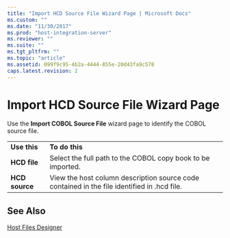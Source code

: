 ```yaml
---
title: "Import HCD Source File Wizard Page | Microsoft Docs"
ms.custom: ""
ms.date: "11/30/2017"
ms.prod: "host-integration-server"
ms.reviewer: ""
ms.suite: ""
ms.tgt_pltfrm: ""
ms.topic: "article"
ms.assetid: 099f9c95-4b2a-4444-855e-20d43fa9c578
caps.latest.revision: 2
---
```

# Import HCD Source File Wizard Page
Use the **Import COBOL Source File** wizard page to identify the COBOL source file.  
  
|||  
|-|-|  
|**Use this**|**To do this**|  
|**HCD file**|Select the full path to the COBOL copy book to be imported.|  
|**HCD source**|View the host column description source code contained in the file identified in .hcd file.|  
  
## See Also  
 [Host Files Designer](../core/host-files-designer1.md)